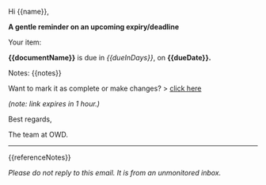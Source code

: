 Hi {{name}},

**A gentle reminder on an upcoming expiry/deadline**

Your item:

**{{documentName}}** is due in _{{dueInDays}}_, on **{{dueDate}}.**

Notes: {{notes}}

Want to mark it as complete or make changes? > [click here](\{\{editMagicLink\}\}) 

_(note: link expires in 1 hour.)_

Best regards,

The team at OWD.

---

{{referenceNotes}}

_Please do not reply to this email. It is from an unmonitored inbox._